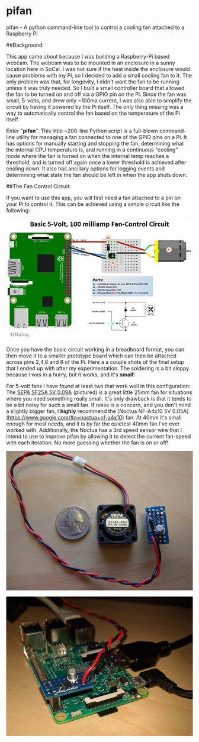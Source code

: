 # pifan
pifan - A python command-line tool to control a cooling fan attached to a Raspberry Pi

##Background:

This app came about because I was building a Raspberry-Pi based webcam.  The webcam was to be mounted in an enclosure in a sunny location here in SoCal.  I was not sure if the heat inside the enclosure would cause problems with my Pi, so I decided to add a small cooling fan to it.  The only problem was that, for longevity, I didn't want the fan to be running unless it was truly needed.  So I built a small controller board that allowed the fan to be turned on and off via a GPIO pin on the Pi.  Since the fan was small, 5-volts, and drew only ~100ma current, I was also able to simplify the circuit by having it powered by the Pi itself.  The only thing missing was a way to automatically control the fan based on the temperature of the Pi itself.

Enter "__pifan__".  This little ~200-line Python script is a full-blown command-line utility for managing a fan connected to one of the GPIO pins on a Pi.  It has options for manually starting and stopping the fan, determining what the internal CPU temperature is, and running in a continuous "cooling" mode where the fan is turned on when the internal temp reaches a threshold, and is turned off again once a lower threshold is achieved after cooling down.  It also has ancillary options for logging events and determining what state the fan should be left in when the app shuts down.

##The Fan Control Circuit:

If you want to use this app, you will first need a fan attached to a pin on your Pi to control it.  This can be achieved using a simple circuit like the following:

![pifan-basic-5v-100ma-fan-control-module](https://github.com/TheRealMrChips/pifan/blob/master/pifan-basic-5v-100ma-fan-control-module.png "Pifan - Basic 5v-100ma Fan Control Module")

Once you have the basic circuit working in a breadboard format, you can then move it to a smaller prototype board which can then be attached across pins 2,4,6 and 8 of the Pi.  Here a a couple shots of the final setup that I ended up with after my experimentation. The soldering is a bit sloppy because I was in a hurry, but it works, and it's __small__!

For 5-volt fans I have found at least two that work well in this configuration: The [SEPA SF25A 5V 0.09A](https://www.google.com/#q=sepa+sf25a) (pictured) is a great little 25mm fan for situations where you need something really small.  It's only drawback is that it tends to be a bit noisy for such a small fan.  If noise is a concern, and you don't mind a slightly bigger fan, I __highly__ recommend the [Noctua NF-A4x10 5V 0.05A] (https://www.google.com/#q=noctua+nf-a4x10) fan.  At 40mm it's small enough for most needs, and it is by far the quietest 40mm fan I've ever worked with.  Additionally, the Noctua has a 3rd speed sensor wire that I intend to use to improve pifan by allowing it to detect the current fan-speed with each iteration. No more guessing whether the fan is on or off!

![pifan-controller-image-1](https://github.com/TheRealMrChips/pifan/blob/master/pifan-controller-1.jpg "Pifan - Example Controller")

![pifan-controller-image-2](https://github.com/TheRealMrChips/pifan/blob/master/pifan-controller-2.jpg "Pifan - Example Controller")





